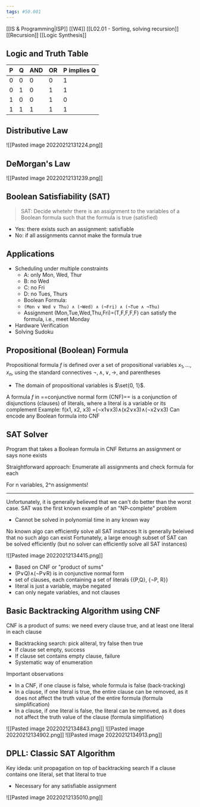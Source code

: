 ```yaml
---
tags: #50.001
---
```

[[IS & Programming|ISP]]
[[W4]]
[[L02.01 - Sorting, solving recursion]]
[[Recursion]]
[[Logic Synthesis]]

## Logic and Truth Table
| P   | Q   | AND | OR  | P implies Q |
| --- | --- | --- | --- | ----------- |
| 0   | 0   | 0   | 0   | 1           |
| 0   | 1   | 0   | 1   | 1           |
| 1   | 0   | 0   | 1   | 0           |
| 1   | 1   | 1   | 1   | 1           |

## Distributive Law
![[Pasted image 20220212131224.png]]

## DeMorgan's Law
![[Pasted image 20220212131239.png]]
## Boolean Satisfiability (SAT)
> SAT: Decide whetehr there is an assignment to the variables of a Boolean formula such that the formula is true (satisfied)

- Yes: there exists such an assignment: satisfiable
- No: if all assignments cannot make the formula true

## Applications
- Scheduling under multiple constraints
	- A: only Mon, Wed, Thur
	- B: no Wed
	- C: no Fri
	- D: no Tues, Thurs
	- Boolean Formula: 
	- `(Mon ∨ Wed ∨ Thu) ∧ (¬Wed) ∧ (¬Fri) ∧ (¬Tue ∧ ¬Thu)`
	- Assignment (Mon,Tue,Wed,Thu,Fri)=(T,F,F,F,F) can satisfy the formula, i.e., meet Monday
- Hardware Verification
- Solving Sudoku

## Propositional (Boolean) Formula
Propositional formula $f$ is defined over a set of propositional variables $x_1, \dots, x_n$, using the standard connectives $\lnot, \land, \lor, \to$, and parentheses
- The domain of propositional variables is $\set{0, 1}$.

A formula $f$ in ==conjunctive normal form (CNF)== is a conjunction of disjunctions (clauses) of literals, where a literal is a variable or its complement
Example: f(x1, x2, x3) =(¬x1∨x3)∧(x2∨x3)∧(¬x2∨x3)
Can encode any Boolean formula into CNF

## SAT Solver
Program that takes a Boolean formula in CNF
Returns an assignment or says none exists

Straightforward approach:
Enumerate all assignments and check formula for each

For n variables, 2^n assignments!
***
Unfortunately, it is generally believed that we can't do better than the worst case.
SAT was the first known example of an "NP-complete" problem
- Cannot be solved in polynomial time in any known way

No known algo can efficiently solve all SAT instances
It is generally beleived that no such algo can exist
Fortunately, a large enough subset of SAT can be solved efficiently (but no solver can efficiently solve all SAT instances)

![[Pasted image 20220212134415.png]]

- Based on CNF or "product of sums"
- (P∨Q)∧(¬P∨R) is in conjunctive normal form
- set of clauses, each containing a set of literals {{P,Q}, {¬P, R}}
- literal is just a variable, maybe negated
- can only negate variables, and not clauses

## Basic Backtracking Algorithm using CNF
CNF is a product of sums: we need every clause true, and at least one literal in each clause
- Backtracking search: pick aliteral, try false then true
- If clause set empty, success
- If clause set contains empty clause, failure
- Systematic way of enumeration

Important observations
- In a CNF, if one clause is false, whole formula is false (back-tracking)
- In a clause, if one literal is true, the entire clause can be removed, as it does not affect the truth value of the entire formula (formula simplification)
- In a clause, if one literal is false, the literal can be removed, as it does not affect the truth value of the clause (formula simplifiation)

![[Pasted image 20220212134843.png]]
![[Pasted image 20220212134902.png]]
![[Pasted image 20220212134913.png]]

## DPLL: Classic SAT Algorithm
Key ideda: unit propagation on top of backtracking search
If a clause contains one literal, set that literal to true
- Necessary for any satisfiable assignment

![[Pasted image 20220212135010.png]]